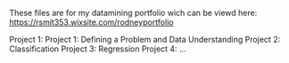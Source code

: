 These files are for my datamining portfolio wich can be viewd here: https://rsmit353.wixsite.com/rodneyportfolio 

Project 1: Project 1: Defining a Problem and Data Understanding
Project 2: Classification 
Project 3: Regression 
Project 4: ...
